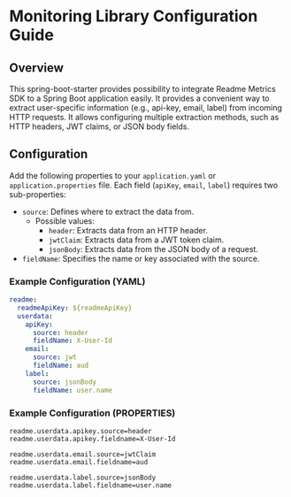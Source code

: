 # Monitoring Library Configuration Guide

## Overview

This spring-boot-starter provides possibility to integrate Readme Metrics SDK to a Spring Boot application easily.
It provides a convenient way to extract user-specific information (e.g., api-key, email, label) from 
incoming HTTP requests. It allows configuring multiple extraction methods, such as HTTP headers, JWT claims, or JSON body fields.

## Configuration

Add the following properties to your `application.yaml` or `application.properties` file. 
Each field (`apiKey`, `email`, `label`) requires two sub-properties:
- `source`: Defines where to extract the data from. 
  - Possible values:
      - `header`: Extracts data from an HTTP header.
      - `jwtClaim`: Extracts data from a JWT token claim.
      - `jsonBody`: Extracts data from the JSON body of a request.
- `fieldName`: Specifies the name or key associated with the source.

### Example Configuration (YAML)
```yaml
readme:
  readmeApiKey: ${readmeApiKey}
  userdata:
    apiKey:
      source: header
      fieldName: X-User-Id
    email:
      source: jwt
      fieldName: aud
    label:
      source: jsonBody
      fieldName: user.name
```

### Example Configuration (PROPERTIES)
```properties
readme.userdata.apikey.source=header
readme.userdata.apikey.fieldname=X-User-Id

readme.userdata.email.source=jwtClaim
readme.userdata.email.fieldname=aud

readme.userdata.label.source=jsonBody
readme.userdata.label.fieldname=user.name
```